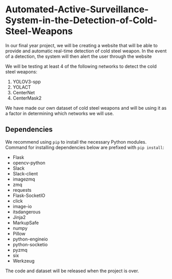 # Automated-Active-Surveillance-System-in-the-Detection-of-Cold-Steel-Weapons
In our final year project, we will be creating a website that will be able to provide and automatic real-time detection of cold steel weapon. In the event of a detection, the system will then alert the user through the website

We will be testing at least 4 of the following networks to detect the cold steel weapons:
1) YOLOV3-spp
2) YOLACT
3) CenterNet
4) CenterMask2

We have made our own dataset of cold steel weapons and will be using it as a factor in determining which networks we will use.

## Dependencies
We recommend using `pip` to install the necessary Python modules.
Command for installing dependencies below are prefixed with `pip install`:
  * Flask 
  * opencv-python
  * Slack
  * Slack-client
  * imagezmq
  * zmq
  * requests
  * Flask-SocketIO
  * click
  * image-io
  * itsdangerous
  * Jinja2
  * MarkupSafe
  * numpy
  * Pillow
  * python-engineio
  * python-socketio
  * pyzmq
  * six
  * Werkzeug


The code and dataset will be released when the project is over. 
